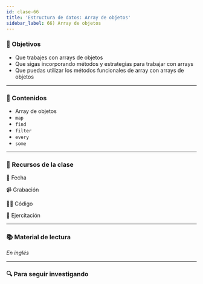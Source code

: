 ```yaml
---
id: clase-66
title: 'Estructura de datos: Array de objetos'
sidebar_label: 66) Array de objetos
---
```


### 🏁 Objetivos

- Que trabajes con arrays de objetos
- Que sigas incorporando métodos y estrategias para trabajar con arrays
- Que puedas utilizar los métodos funcionales de array con arrays de objetos

---

### 📝 Contenidos

- Array de objetos
- `map`
- `find`
- `filter`
- `every`
- `some`

---

### 🚀 Recursos de la clase

📆 Fecha

📹 Grabación

👩‍💻 Código

💪 Ejercitación

---

### 📚 Material de lectura

_En inglés_

---

### 🔍 Para seguir investigando
